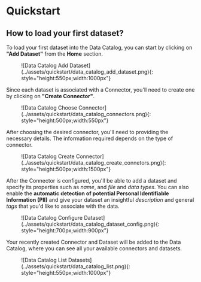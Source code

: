 # Quickstart


## How to load your first dataset?
To load your first dataset into the Data Catalog, you can start by clicking on **"Add Dataset"** from the **Home** section.

<figure markdown>
![Data Catalog Add Dataset](../assets/quickstart/data_catalog_add_dataset.png){: style="height:550px;width:1000px"}
</figure>

Since each dataset is associated with a Connector, you'll need to create one by clicking on **"Create Connector"**.

<figure markdown>
![Data Catalog Choose Connector](../assets/quickstart/data_catalog_connectors.png){: style="height:500px;width:550px"}
</figure>

After choosing the desired connector, you'll need to providing the necessary details. The information required depends on the type of connector.

<figure markdown>
![Data Catalog Create Connector](../assets/quickstart/data_catalog_create_connetors.png){: style="height:500px;width:1500px"}
</figure>

After the Connector is configured, you'll be able to add a dataset and specify its properties such as *name*, and *file* and *data types*. You can also enable the **automatic detection of potential Personal Identifiable Information (PII)** and give your dataset an insightful *description* and general *tags* that you'd like to associate with the data.

<figure markdown>
![Data Catalog Configure Dataset](../assets/quickstart/data_catalog_dataset_config.png){: style="height:700px;width:900px"}
</figure>

Your recently created Connector and Dataset will be added to the Data Catalog, where you can see all your available connectors and datasets.

<figure markdown>
![Data Catalog List Datasets](../assets/quickstart/data_catalog_list.png){: style="height:550px;width:1000px"}
</figure>
